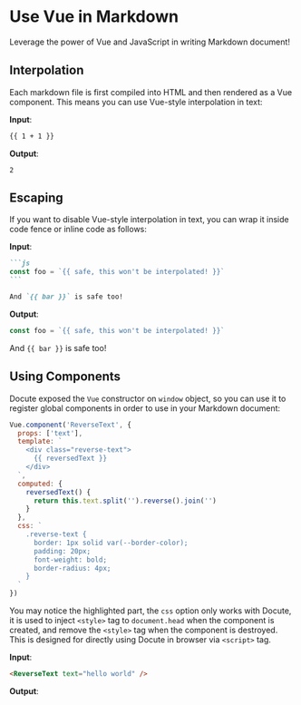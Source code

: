 # Use Vue in Markdown

Leverage the power of Vue and JavaScript in writing Markdown document!

## Interpolation

Each markdown file is first compiled into HTML and then rendered as a Vue component. This means you can use Vue-style interpolation in text:

__Input__:

```markdown
{{ 1 + 1 }}
```

__Output__:

```
2
```

## Escaping

If you want to disable Vue-style interpolation in text, you can wrap it inside code fence or inline code as follows:

__Input__:

````markdown
```js
const foo = `{{ safe, this won't be interpolated! }}`
```

And `{{ bar }}` is safe too!
````

__Output__:

```js
const foo = `{{ safe, this won't be interpolated! }}`
```

And `{{ bar }}` is safe too!

## Using Components

Docute exposed the `Vue` constructor on `window` object, so you can use it to register global components in order to use in your Markdown document:

```js {highlight:['13-20'],evaluate:true}
Vue.component('ReverseText', {
  props: ['text'],
  template: `
    <div class="reverse-text">
      {{ reversedText }} 
    </div>
  `,
  computed: {
    reversedText() {
      return this.text.split('').reverse().join('')
    }
  },
  css: `
    .reverse-text {
      border: 1px solid var(--border-color);
      padding: 20px;
      font-weight: bold;
      border-radius: 4px;
    }
  `
})
```

You may notice the highlighted part, the `css` option only works with Docute, it is used to inject `<style>` tag to `document.head` when the component is created, and remove the `<style>` tag when the component is destroyed. This is designed for directly using Docute in browser via `<script>` tag.

__Input__:

```markdown
<ReverseText text="hello world" />
```

__Output__:

<ReverseText text="hello world" />
